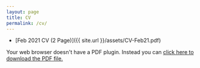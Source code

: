 ```yaml
---
layout: page
title: CV
permalink: /cv/
---
```


* [Feb 2021 CV (2 Page)]({{ site.url }}/assets/CV-Feb21.pdf)

<object data="/assets/CV-Feb21.pdf" width="1000" height="1000" type='application/pdf'/><p>Your web browser doesn't have a PDF plugin.
  Instead you can <a href="/assets/CV-Feb21.pdf">click here to
  download the PDF file.</a></p>
